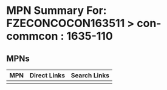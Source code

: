 



# MPN Summary For: FZECONCOCON163511 > con-commcon : 1635-110

## MPNs
  

|MPN|Direct Links|Search Links|
| :--- | :--- | :--- |
||||
